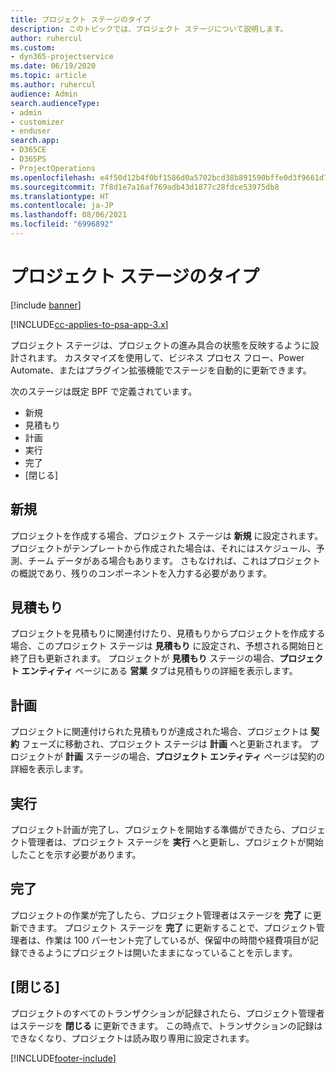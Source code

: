 ```yaml
---
title: プロジェクト ステージのタイプ
description: このトピックでは、プロジェクト ステージについて説明します。
author: ruhercul
ms.custom:
- dyn365-projectservice
ms.date: 06/19/2020
ms.topic: article
ms.author: ruhercul
audience: Admin
search.audienceType:
- admin
- customizer
- enduser
search.app:
- D365CE
- D365PS
- ProjectOperations
ms.openlocfilehash: e4f50d12b4f0bf1586d0a5702bcd38b891590bffe0d3f9661d7f5d170877b54e
ms.sourcegitcommit: 7f8d1e7a16af769adb43d1877c28fdce53975db8
ms.translationtype: HT
ms.contentlocale: ja-JP
ms.lasthandoff: 08/06/2021
ms.locfileid: "6996892"
---
```

# <a name="project-stage-types"></a>プロジェクト ステージのタイプ 

[!include [banner](../includes/psa-now-project-operations.md)]

[!INCLUDE[cc-applies-to-psa-app-3.x](../includes/cc-applies-to-psa-app-3x.md)]

プロジェクト ステージは、プロジェクトの進み具合の状態を反映するように設計されます。 カスタマイズを使用して、ビジネス プロセス フロー、Power Automate、またはプラグイン拡張機能でステージを自動的に更新できます。

次のステージは既定 BPF で定義されています。

- 新規​​
- 見積もり
- 計画
- 実行
- 完了
- [閉じる] 

## <a name="new"></a>新規

プロジェクトを作成する場合、プロジェクト ステージは **新規** に設定されます。 プロジェクトがテンプレートから作成された場合は、それにはスケジュール、予測、チーム データがある場合もあります。 さもなければ、これはプロジェクトの概説であり、残りのコンポーネントを入力する必要があります。

## <a name="quote"></a>見積もり

プロジェクトを見積もりに関連付けたり、見積もりからプロジェクトを作成する場合、このプロジェクト ステージは **見積もり** に設定され、予想される開始日と終了日も更新されます。 プロジェクトが **見積もり** ステージの場合、**プロジェクト エンティティ** ページにある **営業** タブは見積もりの詳細を表示します。

## <a name="plan"></a>計画

プロジェクトに関連付けられた見積もりが達成された場合、プロジェクトは **契約** フェーズに移動され、プロジェクト ステージは **計画** へと更新されます。 プロジェクトが **計画** ステージの場合、**プロジェクト エンティティ** ページは契約の詳細を表示します。

## <a name="deliver"></a>実行

プロジェクト計画が完了し、プロジェクトを開始する準備ができたら、プロジェクト管理者は、プロジェクト ステージを **実行** へと更新し、プロジェクトが開始したことを示す必要があります。

## <a name="complete"></a>完了 

プロジェクトの作業が完了したら、プロジェクト管理者はステージを **完了** に更新できます。 プロジェクト ステージを **完了** に更新することで、プロジェクト管理者は、作業は 100 パーセント完了しているが、保留中の時間や経費項目が記録できるようにプロジェクトは開いたままになっていることを示します。

## <a name="close"></a>[閉じる]

プロジェクトのすべてのトランザクションが記録されたら、プロジェクト管理者はステージを **閉じる** に更新できます。 この時点で、トランザクションの記録はできなくなり、プロジェクトは読み取り専用に設定されます。


[!INCLUDE[footer-include](../includes/footer-banner.md)]